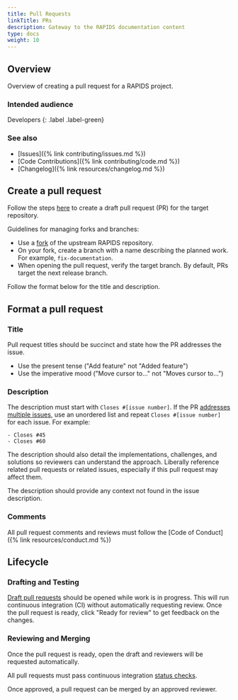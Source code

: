 ```yaml
---
title: Pull Requests
linkTitle: PRs 
description: Gateway to the RAPIDS documentation content
type: docs
weight: 10
---
```


## Overview

Overview of creating a pull request for a RAPIDS project.

### Intended audience

Developers
{: .label .label-green}

### See also

- [Issues]({% link contributing/issues.md %})
- [Code Contributions]({% link contributing/code.md %})
- [Changelog]({% link resources/changelog.md %})

## Create a pull request

Follow the steps
[here](https://help.github.com/articles/creating-a-pull-request/) to create a
draft pull request (PR) for the target repository.

Guidelines for managing forks and branches:
- Use a [fork](https://docs.github.com/en/pull-requests/collaborating-with-pull-requests/working-with-forks/about-forks) of the upstream RAPIDS repository.
- On your fork, create a branch with a name describing the planned work.
  For example, `fix-documentation`.
- When opening the pull request, verify the target branch.
  By default, PRs target the next release branch.

Follow the format below for the title and description.

## Format a pull request

### Title

Pull request titles should be succinct and state how the PR addresses the issue.

- Use the present tense ("Add feature" not "Added feature")
- Use the imperative mood ("Move cursor to..." not "Moves cursor to...")

### Description

The description must start with `Closes #[issue number]`.
If the PR [addresses multiple issues](https://help.github.com/articles/closing-issues-using-keywords/#closing-multiple-issues), use an unordered list and repeat `Closes #[issue number]` for each issue.
For example:

```
- Closes #45
- Closes #60
```

The description should also detail the implementations, challenges, and solutions so reviewers can understand the approach.
Liberally reference related pull requests or related issues, especially if this pull request may affect them.

The description should provide any context not found in the issue description.

### Comments

All pull request comments and reviews must follow the [Code of Conduct]({% link resources/conduct.md %})

## Lifecycle

### Drafting and Testing

[Draft pull
requests](https://docs.github.com/en/pull-requests/collaborating-with-pull-requests/proposing-changes-to-your-work-with-pull-requests/about-pull-requests#draft-pull-requests)
should be opened while work is in progress. This will run continuous integration
(CI) without automatically requesting review. Once the pull request is ready, click "Ready for review" to get
feedback on the changes.

### Reviewing and Merging

Once the pull request is ready, open the draft and reviewers will be requested automatically.

All pull requests must pass continuous integration [status checks](https://help.github.com/articles/about-status-checks/).

Once approved, a pull request can be merged by an approved reviewer.
